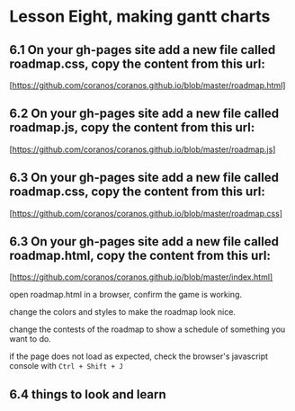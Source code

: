 # Lesson Eight, making gantt charts

## 6.1 On your gh-pages site add a new file called roadmap.css, copy the content from this url:
[https://github.com/coranos/coranos.github.io/blob/master/roadmap.html]

## 6.2 On your gh-pages site add a new file called roadmap.js, copy the content from this url:
[https://github.com/coranos/coranos.github.io/blob/master/roadmap.js]

## 6.3 On your gh-pages site add a new file called roadmap.css, copy the content from this url:
[https://github.com/coranos/coranos.github.io/blob/master/roadmap.css]

## 6.3 On your gh-pages site add a new file called roadmap.html, copy the content from this url:
[https://github.com/coranos/coranos.github.io/blob/master/index.html]

open roadmap.html in a browser, confirm the game is working.

change the colors and styles to make the roadmap look nice.

change the contests of the roadmap to show a schedule of something you want to do.

if the page does not load as expected, check the browser's javascript console with `Ctrl + Shift + J`

## 6.4 things to look and learn


